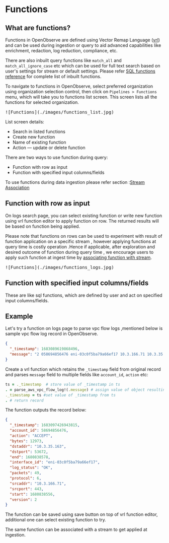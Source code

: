 # Functions

## What are functions?

Functions in OpenObserve are defined using Vector Remap Language ([vrl](https://vrl.dev)) and can be used during ingestion or query to aid advanced capabilities like enrichment, redaction, log reduction, compliance, etc. 

There are also inbuilt query functions like `match_all` and `match_all_ignore_case` etc which can be used for full text search based on user's settings for stream or default settings. Please refer [SQL functions reference](../../functions.md) for complete list of inbuilt functions.

To navigate to functions in OpenObserve, select preferred organization using organization selection control, then click on `Pipelines > Functions` menu, which will take you to functions list screen. This screen lists all the functions for selected organization.  

<kbd>
![Functions](./images/functions_list.jpg)
</kbd>

List screen details:

- Search in listed functions
- Create new function
- Name of existing function
- Action — update or delete function

There are two ways to use function during query:

- Function with row as input
- Function with specified input columns/fields

To use functions during data ingestion please refer section :[Stream Association](./stream-association.md)

## Function with row as input

On logs search page, you can select existing function or write new function using vrl function editor to apply function on row. The returned results will be based on function being applied.

Please note that functions on rows can be used to experiment with result of function application on a specific stream , however applying functions at query time is costly operation .Hence if applicable, after exploration and desired outcome of function during query time , we encourage users to apply such function at ingest time by [associating function with stream](./stream-association.md).

<kbd>
![Functions](./images/functions_logs.jpg)
</kbd>

## Function with specified input columns/fields
These are like sql functions, which are defined by user and act on specified input columns/fields.

## Example
Let's try a function on logs page to parse vpc flow logs ,mentioned below is sample vpc flow log record in OpenObserve.

```json
{
  "_timestamp": 1683089619868496,
  "message": "2 058694856476 eni-03c0f5ba79a66ef17 10.3.166.71 10.3.35.163 443 53672 6 49 12973 1680838556 1680838578 ACCEPT OK"
}
```
Create a vrl function which retains the `_timestamp` field from original record and parses `message` field to multiple fields like `account_id`, `action` etc:

```ruby
ts = ._timestamp  # store value of _timestamp in ts
. = parse_aws_vpc_flow_log!(.message) # assign value of object resulting from parse_aws_vpc_flow_log to current record
._timestamp = ts #set value of _timestamp from ts
. # return record
```

The function outputs the record below:
```json
{
  "_timestamp": 1683097426943815,
  "account_id": 58694856476,
  "action": "ACCEPT",
  "bytes": 12973,
  "dstaddr": "10.3.35.163",
  "dstport": 53672,
  "end": 1680838578,
  "interface_id": "eni-03c0f5ba79a66ef17",
  "log_status": "OK",
  "packets": 49,
  "protocol": 6,
  "srcaddr": "10.3.166.71",
  "srcport": 443,
  "start": 1680838556,
  "version": 2
}
```

The function can be saved using save button on top of vrl function editor, additional one can select existing function to try.

The same function can be associated with a stream to get applied at ingestion. 
